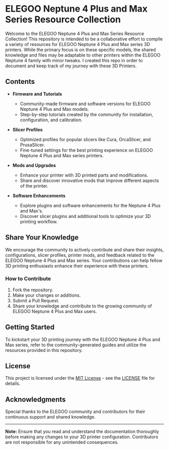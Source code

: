 # ELEGOO Neptune 4 Plus and Max Series Resource Collection

Welcome to the ELEGOO Neptune 4 Plus and Max Series Resource Collection! This repository is intended to be a collaborative effort to compile a variety of resources for ELEGOO Neptune 4 Plus and Max series 3D printers. While the primary focus is on these specific models, the shared knowledge and files may be adaptable to other printers within the ELEGOO Neptune 4 family with minor tweaks. I created this repo in order to document and keep track of my journey with these 3D Printers.

## Contents

- **Firmware and Tutorials**
   - Community-made firmware and software versions for ELEGOO Neptune 4 Plus and Max models.
   - Step-by-step tutorials created by the community for installation, configuration, and calibration.

- **Slicer Profiles**
   - Optimized profiles for popular slicers like Cura, OrcaSlicer, and PrusaSlicer.
   - Fine-tuned settings for the best printing experience on ELEGOO Neptune 4 Plus and Max series printers.

- **Mods and Upgrades**
   - Enhance your printer with 3D printed parts and modifications.
   - Share and discover innovative mods that improve different aspects of the printer.

- **Software Enhancements**
   - Explore plugins and software enhancements for the Neptune 4 Plus and Max's.
   - Discover slicer plugins and additional tools to optimize your 3D printing workflow.

## Share Your Knowledge

We encourage the community to actively contribute and share their insights, configurations, slicer profiles, printer mods, and feedback related to the ELEGOO Neptune 4 Plus and Max series. Your contributions can help fellow 3D printing enthusiasts enhance their experience with these printers.

### How to Contribute

1. Fork the repository.
2. Make your changes or additions.
3. Submit a Pull Request.
4. Share your knowledge and contribute to the growing community of ELEGOO Neptune 4 Plus and Max users.

## Getting Started

To kickstart your 3D printing journey with the ELEGOO Neptune 4 Plus and Max series, refer to the community-generated guides and utilize the resources provided in this repository.

## License

This project is licensed under the [MIT License](LICENSE) - see the [LICENSE](LICENSE) file for details.

## Acknowledgments

Special thanks to the ELEGOO community and contributors for their continuous support and shared knowledge.

---

**Note:** Ensure that you read and understand the documentation thoroughly before making any changes to your 3D printer configuration. Contributors are not responsible for any unintended consequences.
